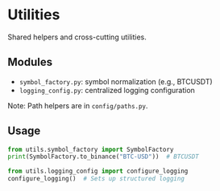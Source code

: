 # Utilities

Shared helpers and cross-cutting utilities.

## Modules
- `symbol_factory.py`: symbol normalization (e.g., BTCUSDT)
- `logging_config.py`: centralized logging configuration

Note: Path helpers are in `config/paths.py`.

## Usage
```python
from utils.symbol_factory import SymbolFactory
print(SymbolFactory.to_binance("BTC-USD"))  # BTCUSDT

from utils.logging_config import configure_logging
configure_logging()  # Sets up structured logging
```

